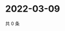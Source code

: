# 2022-03-09

共 0 条

<!-- BEGIN WEIBO -->
<!-- 最后更新时间 Wed Mar 09 2022 01:07:49 GMT+0800 (China Standard Time) -->

<!-- END WEIBO -->
